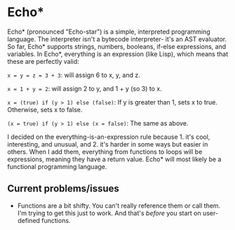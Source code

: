 # Echo*

Echo* (pronounced "Echo-star") is a simple, interpreted programming language. The interpreter isn't a bytecode interpreter- it's an AST evaluator. So far, Echo* supports strings, numbers, booleans, if-else expressions, and variables. In Echo*, everything is an expression (like Lisp), which means that these are perfectly valid:

`x = y = z = 3 + 3`: will assign 6 to x, y, and z.

`x = 1 + y = 2`: will assign 2 to y, and 1 + y (so 3) to x.

`x = (true) if (y > 1) else (false)`: If y is greater than 1, sets x to true. Otherwise, sets x to false.

`(x = true) if (y > 1) else (x = false)`: The same as above.

I decided on the everything-is-an-expression rule because 1. it's cool, interesting, and unusual, and 2. it's harder in some ways but easier in others.
When I add them, everything from functions to loops will be expressions, meaning they have a return value. Echo* will most likely be a functional programming language.

## Current problems/issues

- Functions are a bit shifty. You can't really reference them or call them. I'm trying to get this just to work. And that's _before_ you start on user-defined functions.
